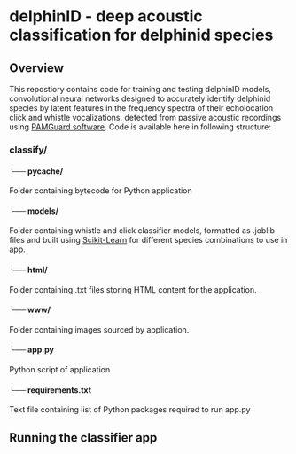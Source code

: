 # delphinID - deep acoustic classification for delphinid species
## Overview
This repostiory contains code for training and testing delphinID models, convolutional neural networks designed to accurately identify delphinid species by latent features in the frequency spectra of their echolocation click and whistle vocalizations, detected from passive acoustic recordings using [PAMGuard software](https://www.pamguard.org/). Code is available here in following structure:

### classify/

#### └── pycache/

Folder containing bytecode for Python application

#### └── models/

Folder containing whistle and click classifier models, formatted as .joblib files and built using [Scikit-Learn](https://scikit-learn.org/stable/) for different species combinations to use in app.

#### └── html/

Folder containing .txt files storing HTML content for the application.

#### └── www/

Folder containing images sourced by application.

#### └── app.py

Python script of application

#### └── requirements.txt

Text file containing list of Python packages required to run app.py

## Running the classifier app
